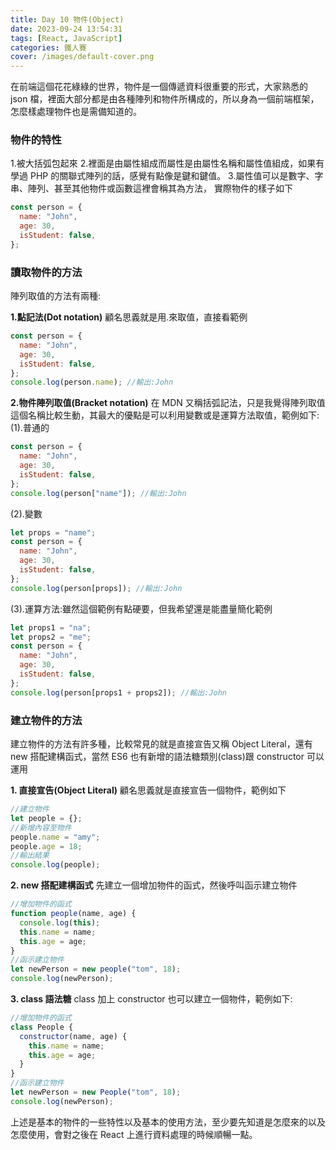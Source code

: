 ```yaml
---
title: Day 10 物件(Object)
date: 2023-09-24 13:54:31
tags: [React, JavaScript]
categories: 鐵人賽
cover: /images/default-cover.png
---
```


在前端這個花花綠綠的世界，物件是一個傳遞資料很重要的形式，大家熟悉的 json 檔，裡面大部分都是由各種陣列和物件所構成的，所以身為一個前端框架，怎麼樣處理物件也是需備知道的。

<!-- more -->

### 物件的特性

1.被大括弧包起來 2.裡面是由屬性組成而屬性是由屬性名稱和屬性值組成，如果有學過 PHP 的關聯式陣列的話，感覺有點像是鍵和鍵值。 3.屬性值可以是數字、字串、陣列、甚至其他物件或函數這裡會稱其為方法，
實際物件的樣子如下

```javascript
const person = {
  name: "John",
  age: 30,
  isStudent: false,
};
```

### 讀取物件的方法

陣列取值的方法有兩種:

**1.點記法(Dot notation)**
顧名思義就是用.來取值，直接看範例

```javascript
const person = {
  name: "John",
  age: 30,
  isStudent: false,
};
console.log(person.name); //輸出:John
```

**2.物件陣列取值(Bracket notation)**
在 MDN 又稱括弧記法，只是我覺得陣列取值這個名稱比較生動，其最大的優點是可以利用變數或是運算方法取值，範例如下:
(1).普通的

```javascript
const person = {
  name: "John",
  age: 30,
  isStudent: false,
};
console.log(person["name"]); //輸出:John
```

(2).變數

```javascript
let props = "name";
const person = {
  name: "John",
  age: 30,
  isStudent: false,
};
console.log(person[props]); //輸出:John
```

(3).運算方法:雖然這個範例有點硬要，但我希望還是能盡量簡化範例

```javascript
let props1 = "na";
let props2 = "me";
const person = {
  name: "John",
  age: 30,
  isStudent: false,
};
console.log(person[props1 + props2]); //輸出:John
```

### 建立物件的方法

建立物件的方法有許多種，比較常見的就是直接宣告又稱 Object Literal，還有 new 搭配建構函式，當然 ES6 也有新增的語法糖類別(class)跟 constructor 可以運用

**1. 直接宣告(Object Literal)**
顧名思義就是直接宣告一個物件，範例如下

```javascript
//建立物件
let people = {};
//新增內容至物件
people.name = "amy";
people.age = 18;
//輸出結果
console.log(people);
```

**2. new 搭配建構函式**
先建立一個增加物件的函式，然後呼叫函示建立物件

```javascript
//增加物件的函式
function people(name, age) {
  console.log(this);
  this.name = name;
  this.age = age;
}
//函示建立物件
let newPerson = new people("tom", 18);
console.log(newPerson);
```

**3. class 語法糖**
class 加上 constructor 也可以建立一個物件，範例如下:

```javascript
//增加物件的函式
class People {
  constructor(name, age) {
    this.name = name;
    this.age = age;
  }
}
//函示建立物件
let newPerson = new People("tom", 18);
console.log(newPerson);
```

上述是基本的物件的一些特性以及基本的使用方法，至少要先知道是怎麼來的以及怎麼使用，會對之後在 React 上進行資料處理的時候順暢一點。
